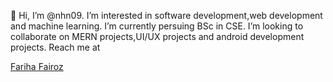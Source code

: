  👋 Hi, I’m @nhn09.
  I’m interested in software development,web development and machine learning.
  I’m currently persuing BSc in CSE.
  I’m looking to collaborate on MERN projects,UI/UX projects and android development projects.
  Reach me at <div class="LI-profile-badge"  data-version="v1" data-size="medium" data-locale="en_US" data-type="vertical" data-theme="dark" data-vanity="fariha-fairoz-nohan"><a class="LI-simple-link" href='https://bd.linkedin.com/in/fariha-fairoz-nohan?trk=profile-badge'>Fariha Fairoz</a></div>

<!---
nhn09/nhn09 is a ✨ special ✨ repository because its `README.md` (this file) appears on your GitHub profile.
You can click the Preview link to take a look at your changes.
--->
